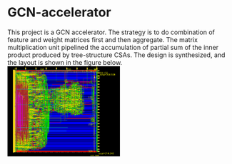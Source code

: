 # GCN-accelerator
This project is a GCN accelerator. The strategy is to do combination of feature and weight matrices first and then aggregate. The matrix multiplication unit pipelined the accumulation of partial sum of the inner product produced by tree-structure CSAs. The design is synthesized, and the layout is shown in the figure below.
<img src = https://github.com/Peggy-Gits/GCN-accelerator/blob/main/images/Innovus_Layout.png style = " width :50% ; height : auto ">
